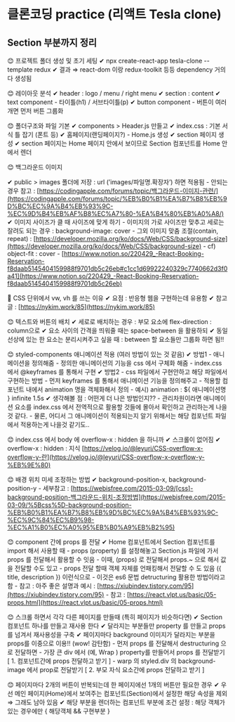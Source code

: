 # 클론코딩 practice (리액트 Tesla clone)

## Section 부분까지 정리

😊 프로젝트 폴더 생성 및 초기 세팅
  ✔ npx create-react-app tesla-clone --template redux
  ✔ 결과 ⇒ react-dom 이랑 redux-toolkit 등등 dependency 거의다 생성됨

😊 레이아웃 분석
  ✔ header : logo / menu / right menu
  ✔ section : content
  ✔ text component
    - 타이틀(h1) / 서브타이틀(p)
  ✔ button component
    - 버튼이 여러개면 먼저 버튼 그룹화

😊 폴더구조와 파일 기본
  ✔ components > Header.js 만들고
  ✔ index.css : 기본 서식 틀 잡기 (폰트 등)
  ✔ 홈페이지(랜딩페이지?) - Home.js 생성
  ✔ section 페이지 생성
  ✔ section 페이지는 Home 페이지 안에서 보이므로 Section 컴포넌트를 Home 안에서 렌더

😊 백그라운드 이미지

  ✔ public > images 폴더에 저장 : url (’images/파일명.확장자’)  하면 적용됨
    - 안되는 경우 참고 : [https://codingapple.com/forums/topic/백그라운드-이미지-관련/](https://codingapple.com/forums/topic/%EB%B0%B1%EA%B7%B8%EB%9D%BC%EC%9A%B4%EB%93%9C-%EC%9D%B4%EB%AF%B8%EC%A7%80-%EA%B4%80%EB%A0%A8/)
  ✔ 이미지 사이즈가 클 때 사이즈에 맞게 하기
    - 이미지의 가로 사이즈만 맞추고 세로는 잘려도 되는 경우 : background-image: cover
    - 그외 이미지 맞춤 조절(contain, repeat) : [https://developer.mozilla.org/ko/docs/Web/CSS/background-size](https://developer.mozilla.org/ko/docs/Web/CSS/background-size)
    - cf) object-fit : cover
      - [https://www.notion.so/220429_-React-Booking-Reservation-f8daab5145404159988f9701db5c26eb#c1cc1d69922240329c7740662d3f0a41](https://www.notion.so/220429_-React-Booking-Reservation-f8daab5145404159988f9701db5c26eb)

📌 CSS 단위에서 vw, vh 를 쓰는 이유
  ✔ 요점 : 반응형 웹을 구현하는데 유용함
  ✔ 참고글 : [https://nykim.work/85](https://nykim.work/85)

😊 텍스트와 버튼의 배치
  ✔ 세로로 배치하는 경우 : 부모 요소에 flex-direction : column으로
  ✔ 요소 사이의 간격을 띄워줄 때는 space-between 을 활용하되
  ✔ 동일 선상에 있는 한 요소는 분리시켜주고 싶을 때 :  between 할 요소들만 그룹화 하면 됨!!

😊 styled-components 애니메이션 적용 (여러 방법이 있는 것 같음)
  ✔ 방법1
    - 애니메이션을 정의해줌
    - 정의한 애니메이션의 기능을 css 에서 구체화 해줌
    - index.css 에서 @keyframes 를 통해서 구현
  ✔ 방법2
    - css 파일에서 구현안하고 해당 파일에서 구현하는 방법
    - 먼저 keyframes 를 통해서 애니메이션 기능을 정의해주고
    - 적용할 컴포넌트 내에서 animation 명을 객체화해서 정의
        - 예시) animation : ${ 애니메이션명 } infinite 1.5s
  ✔ 생각해볼 점 : 어떤게 더 나은 방법인지??
    - 관리차원이라면 애니메이션 요소를 index.css 에서 전역적으로 활용할 것들에 몰아서 확인하고 관리하는게 나을 것 같다.
    - 물론, 어디서 그 애니메이션이 적용되는지 알기 위해서는 해당 컴포넌트 파일에서 적용하는게 나을것 같기도..

😊 index.css 에서 body 에 overflow-x : hidden 을 하니까
  ✔ 스크롤이 없어짐
  ✔ overflow-x : hidden : 지식 [https://velog.io/@leyuri/CSS-overflow-x-overflow-y-란](https://velog.io/@leyuri/CSS-overflow-x-overflow-y-%EB%9E%80)

😊 배경 위치 미세 조정하는 방법
  ✔ background-position-x, background-position-y
    - 세부참고 : [https://webisfree.com/2015-03-09/[css]-background-position-백그라운드-위치-조정방법](https://webisfree.com/2015-03-09/%5Bcss%5D-background-position-%EB%B0%B1%EA%B7%B8%EB%9D%BC%EC%9A%B4%EB%93%9C-%EC%9C%84%EC%B9%98-%EC%A1%B0%EC%A0%95%EB%B0%A9%EB%B2%95)

😊 component 간에 props 를 전달
  ✔ Home 컴포넌트에서 Section 컴포넌트를 import 해서 사용할 때
    - props (property) 를 설정해놓고 Section.js 파일에 가서 props 를 전달해서 활용할 수 잇음
    - 이때, (props) 로 전달해서 props.~ 으로 해서 값을 전달할 수도 있고
    - props 전달 할때 객체 자체를 언패킹해서 전달할 수 도 있음 ({ title, description }) 이런식으로
    - 이것은 es6 문법 detructuring 활용한 방법이라고 함
    - 참고 : 아주 좋은 설명과 예시 : [https://xiubindev.tistory.com/95](https://xiubindev.tistory.com/95)
    - 참고 : [https://react.vlpt.us/basic/05-props.html](https://react.vlpt.us/basic/05-props.html)

😊 스크롤 하면서 각각 다른 페이지를 만들때 (특히 페이지가 비슷하다면)
  ✔ Section 컴포넌트 하나를 만들고 재사용 한다
  ✔ 달라지는 부분들만 property 를 만들고 props 를 넘겨서 재사용성을 구축
  ✔ 페이지마다 background 이미지가 달라지는 부분을 props를 이중으로 이용!! (wow! 감탄함)
    - 먼저  props 를 전달해서 destructuring 으로 전달하면
    - 가장 큰 div 에서 (예, Wrap ) property를 만들어서 props 를 전달받기    [ 1. 컴포넌트간에 props 전달하고 받기 ]
    - warp 의 styled.div 의 background-image 에서 prop로 전달받기   [ 2. 부모 자식 요소간에 props 전달하고 받기 ]

😊 페이지마다 2개의 버튼이 반복되는데 한 페이지에선 1개의 버튼만 필요한 경우
  ✔ 우선 메인 페이지(Home)에서 보여주는 컴포넌트(Section)에서 설정한 해당 속성을 제외 ⇒ 그래도 남아 있음
  ✔ 해당 부분을 렌더하는 컴포넌트 부분에 조건 설정 : 해당 객체가 있는 경우에만 { 해당객체 && 구현부분 }
